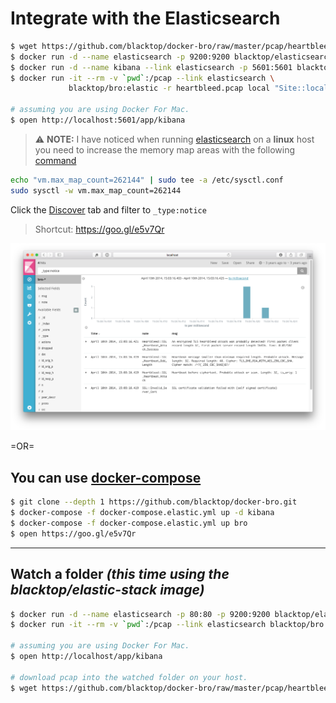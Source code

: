 # Integrate with the Elasticsearch

```bash
$ wget https://github.com/blacktop/docker-bro/raw/master/pcap/heartbleed.pcap
$ docker run -d --name elasticsearch -p 9200:9200 blacktop/elasticsearch:5.6
$ docker run -d --name kibana --link elasticsearch -p 5601:5601 blacktop/kibana:5.6
$ docker run -it --rm -v `pwd`:/pcap --link elasticsearch \
             blacktop/bro:elastic -r heartbleed.pcap local "Site::local_nets += { 192.168.11.0/24 }"

# assuming you are using Docker For Mac.
$ open http://localhost:5601/app/kibana
```

> :warning: **NOTE:** I have noticed when running [elasticsearch](https://github.com/blacktop/docker-elasticsearch-alpine) on a **linux** host you need to increase the memory map areas with the following [command](https://www.elastic.co/guide/en/elasticsearch/reference/current/docker.html#docker-cli-run-prod-mode)

```bash
echo "vm.max_map_count=262144" | sudo tee -a /etc/sysctl.conf
sudo sysctl -w vm.max_map_count=262144
```

<!-- Configure the Bro index pattern ![index](imgs/index.png) -->

Click the [Discover](http://localhost:5601/app/kibana#/discover) tab and filter to `_type:notice`

> Shortcut: https://goo.gl/e5v7Qr

![notice](imgs/notice.png)

=OR=

## You can use [docker-compose](https://docs.docker.com/compose/overview/)

```bash
$ git clone --depth 1 https://github.com/blacktop/docker-bro.git
$ docker-compose -f docker-compose.elastic.yml up -d kibana
$ docker-compose -f docker-compose.elastic.yml up bro
$ open https://goo.gl/e5v7Qr
```

---

## Watch a folder _(this time using the blacktop/elastic-stack image)_

```bash
$ docker run -d --name elasticsearch -p 80:80 -p 9200:9200 blacktop/elastic-stack:5.6
$ docker run -it --rm -v `pwd`:/pcap --link elasticsearch blacktop/bro:elastic bro-watch

# assuming you are using Docker For Mac.
$ open http://localhost/app/kibana

# download pcap into the watched folder on your host.
$ wget https://github.com/blacktop/docker-bro/raw/master/pcap/heartbleed.pcap
```
